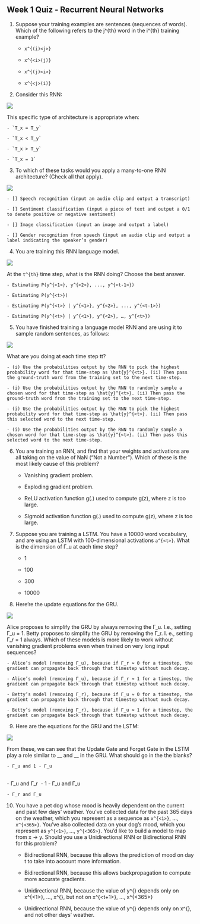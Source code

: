 ## Week 1 Quiz - Recurrent Neural Networks

1. Suppose your training examples are sentences (sequences of words). Which of the following refers to the j^{th} word in the i^{th} training example?

    - `x^{(i)<j>}`
 
    - `x^{<i>(j)}`

    - `x^{(j)<i>}`

    - `x^{<j>(i)}`


2. Consider this RNN:

![](https://d3c33hcgiwev3.cloudfront.net/imageAssetProxy.v1/WVhjoPCuEee5Rg5IFJ7l8g_a7b6030c6e5a53b431fee7aaabecd9bd_Screen-Shot-2018-01-03-at-5.48.26-PM.png?expiry=1528502400000&hmac=QPmVhv-lVwjizWEKlXrvFLmn1MI2pmFcERAoKLFsTx4)

This specific type of architecture is appropriate when:

    - `T_x = T_y`

    - `T_x < T_y`

    - `T_x > T_y`

    - `T_x = 1`


3. To which of these tasks would you apply a many-to-one RNN architecture? (Check all that apply).

![](https://d3c33hcgiwev3.cloudfront.net/imageAssetProxy.v1/K59CdPCvEee7LQrRPHr2wA_4549ad1b1b590371eb3502e158a02447_Screen-Shot-2018-01-03-at-5.54.27-PM.png?expiry=1528502400000&hmac=KWbbPQ-7A5XoqfgZ9ZC4VvI1yOWiiAfBWldJQffo_2c)

    - [] Speech recognition (input an audio clip and output a transcript)

    - [] Sentiment classification (input a piece of text and output a 0/1 to denote positive or negative sentiment)

    - [] Image classification (input an image and output a label)

    - [] Gender recognition from speech (input an audio clip and output a label indicating the speaker’s gender)


4. You are training this RNN language model.

![](https://d3c33hcgiwev3.cloudfront.net/imageAssetProxy.v1/cxeeLPCvEee7YRLKCWJ4hg_bca1b05c70eece156b470abb2d0f0cad_Screen-Shot-2018-01-03-at-5.56.30-PM.png?expiry=1528502400000&hmac=ftTc7KfrFNJNA08HMXSKfS7x72pfKgi9E-x8FG55exM)

At the `t^{th}` time step, what is the RNN doing? Choose the best answer.

    - Estimating P(y^{<1>}, y^{<2>}, ..., y^{<t-1>})

    - Estimating P(y^{<t>})

    - Estimating P(y^{<t>} | y^{<1>}, y^{<2>}, ..., y^{<t-1>})

    - Estimating P(y^{<t>} | y^{<1>}, y^{<2>}, …, y^{<t>})


5. You have finished training a language model RNN and are using it to sample random sentences, as follows:

![](https://d3c33hcgiwev3.cloudfront.net/imageAssetProxy.v1/zOkWE_CvEee5Rg5IFJ7l8g_f36533d67eb6590d5bcb7021d88493eb_Screen-Shot-2018-01-03-at-5.58.53-PM.png?expiry=1528502400000&hmac=59zCZguH2B_MM8YG_pTVt2We8GfqmwC1jPCzHaacz1Q)

What are you doing at each time step tt?

    - (i) Use the probabilities output by the RNN to pick the highest probability word for that time-step as \hat{y}^{<t>}. (ii) Then pass the ground-truth word from the training set to the next time-step.

    - (i) Use the probabilities output by the RNN to randomly sample a chosen word for that time-step as \hat{y}^{<t>}. (ii) Then pass the ground-truth word from the training set to the next time-step.

    - (i) Use the probabilities output by the RNN to pick the highest probability word for that time-step as \hat{y}^{<t>}. (ii) Then pass this selected word to the next time-step.

    - (i) Use the probabilities output by the RNN to randomly sample a chosen word for that time-step as \hat{y}^{<t>}. (ii) Then pass this selected word to the next time-step.


6. You are training an RNN, and find that your weights and activations are all taking on the value of NaN (“Not a Number”). Which of these is the most likely cause of this problem?

    - Vanishing gradient problem.

    - Exploding gradient problem.

    - ReLU activation function g(.) used to compute g(z), where z is too large.

    - Sigmoid activation function g(.) used to compute g(z), where z is too large.


7. Suppose you are training a LSTM. You have a 10000 word vocabulary, and are using an LSTM with 100-dimensional activations `a^{<t>}`. What is the dimension of Γ_u at each time step?

    - 1

    - 100

    - 300

    - 10000


8. Here’re the update equations for the GRU.

![](https://d3c33hcgiwev3.cloudfront.net/imageAssetProxy.v1/y-VsavCwEeeVOQpGYM3DAA_b10afdb5d35702d711338d5b72ce5be7_Screen-Shot-2018-01-03-at-6.05.56-PM.png?expiry=1528502400000&hmac=BeZWiyGXP9bGdbYv-7xyf7QBhEEh61ihsWGzsFCyQP8)

Alice proposes to simplify the GRU by always removing the Γ_u. I.e., setting Γ_u = 1. Betty proposes to simplify the GRU by removing the Γ_r. I. e., setting Γ_r = 1 always. Which of these models is more likely to work without vanishing gradient problems even when trained on very long input sequences?

    - Alice’s model (removing Γ_u), because if Γ_r ≈ 0 for a timestep, the gradient can propagate back through that timestep without much decay.

    - Alice’s model (removing Γ_u), because if Γ_r ≈ 1 for a timestep, the gradient can propagate back through that timestep without much decay.

    - Betty’s model (removing Γ_r), because if Γ_u ≈ 0 for a timestep, the gradient can propagate back through that timestep without much decay.

    - Betty’s model (removing Γ_r), because if Γ_u ≈ 1 for a timestep, the gradient can propagate back through that timestep without much decay.


9. Here are the equations for the GRU and the LSTM:

![](https://d3c33hcgiwev3.cloudfront.net/imageAssetProxy.v1/ZJgnEfCxEeeVOQpGYM3DAA_2552c64114ba9a4a065a54e8e4855b39_Screen-Shot-2018-01-03-at-6.10.24-PM.png?expiry=1528502400000&hmac=-yROVVNiknsiTpgWde6YAOakRGiWVknRg48gIvXSjhs)

From these, we can see that the Update Gate and Forget Gate in the LSTM play a role similar to __ and __ in the GRU. What should go in the the blanks?

    - Γ_u and 1 - Γ_u
​    
    - Γ_u and Γ_r
​
    - 1 - Γ_u and Γ_u

    - Γ_r and Γ_u


10. You have a pet dog whose mood is heavily dependent on the current and past few days’ weather. You’ve collected data for the past 365 days on the weather, which you represent as a sequence as `x^{<1>}`, …, `x^{<365>}`. You’ve also collected data on your dog’s mood, which you represent as `y^{<1>}`, …, `y^{<365>}`. You’d like to build a model to map from x → y. Should you use a Unidirectional RNN or Bidirectional RNN for this problem?

    - Bidirectional RNN, because this allows the prediction of mood on day t to take into account more information.

    - Bidirectional RNN, because this allows backpropagation to compute more accurate gradients.

    - Unidirectional RNN, because the value of y^{<t>} depends only on x^{<1>}, …, x^{<t>}, but not on x^{<t+1>}, …, x^{<365>}

    - Unidirectional RNN, because the value of y^{<t>} depends only on x^{<t>}, and not other days’ weather.
